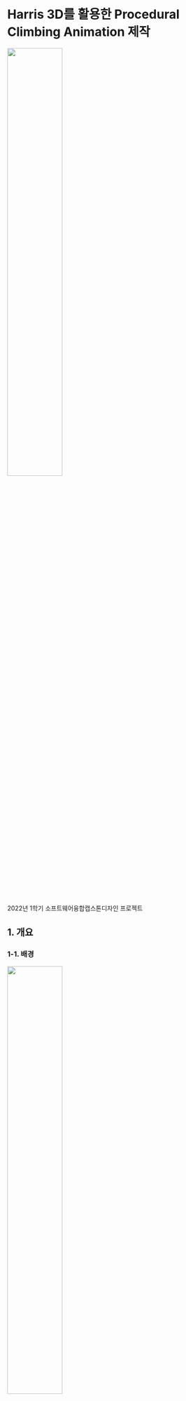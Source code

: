 # Harris 3D를 활용한 Procedural Climbing Animation 제작
<img src = "https://user-images.githubusercontent.com/30585313/174286112-9d2da32b-fa5a-43d5-9a42-48f127dd3e89.gif" width="50%" height="50%">
<br>
2022년 1학기 소프트웨어융합캡스톤디자인 프로젝트

## 1. 개요
### 1-1. 배경
<img src = "https://user-images.githubusercontent.com/30585313/174286521-bcb7c424-cd11-41bf-af16-67b6b92aa503.gif" width="50%" height="50%">
<br>
최근 나오는 게임들을 보면 캐릭터들의 움직임이 되게 입체적인 것을 확인할 수 있다. XY 평면으로만 이동하지 않고 높이 Z축으로도 이동한다는 점이다. 그렇기에 자연스럽게 벽과 상호작용하는 액션(벽타기, 오르기... 등)의 애니메이션이 필요하게 된다. 이 때 벽화 상호작용하는 액션 중 암벽등반이라는 구체적인 상황을 설정함으로써, 이의 자연스러운 애니메이션을 연출하기 위해 프로젝트를 진행하게 되었다.

### 1-2. 목표
보다 자연스러운 암벽등반 애니메이션을 연출할 수 있도록 한다.

### 1-3. 기대
Harris 3D를 비롯한 3D메쉬의 keypoint를 검출하는 알고리즘이 Point Matching 분야 뿐만 아니라 Procedural Animation에서도 활용할 수 있음을 보이고자 한다.

## 2. 활용 알고리즘 및 기타

### 2-1. Harris 3D
영상처리의 알고리즘인 Harris Corner Detection을 3차원에서 활용할 수 있도록 하는 알고리즘이다.

### 2-2. Procedural Animation
Inverse Kinematic을 이용하여 케릭터 애니메이션을 구현하는 기법이다.

### 2-3. Megascans
Quixel Bridge에서 제공하는 3D 스캔 데이터이다.

#### 2-3-1. 자연물
- SHARP CLIFF <BR>
<img src = "https://user-images.githubusercontent.com/30585313/174285771-6befc042-6617-402d-965e-739d024939b7.png" width="50%" height="50%">

- FOREST ROCK WALL <BR>
<img src = "https://user-images.githubusercontent.com/30585313/174285772-6097c839-e9a8-4dcb-8911-dc941c6aca45.png" width="50%" height="50%">

- ROCKY CLIFF <BR>
<img src = "https://user-images.githubusercontent.com/30585313/174285775-aa4a6d98-f241-4576-aa89-55e745c13e2f.png" width="50%" height="50%">

#### 2-3-2. 인공물
- ROMAN STATUE <BR>
<img src = "https://user-images.githubusercontent.com/30585313/174285760-1328aacd-2a23-4774-b122-527983769cb7.png" width="50%" height="50%">

- ROMAN GRAVE STONE <BR>
<img src = "https://user-images.githubusercontent.com/30585313/174285763-6675495c-cd54-4c9e-b113-9b3133001c3d.png" width="50%" height="50%">

- ROMAN MARBLE ORNATE PLINTH <BR>
<img src = "https://user-images.githubusercontent.com/30585313/174285765-82f90d4a-0d44-47df-85e1-a2622214cf60.png" width="50%" height="50%">

- ROMAN RED BRICK COLUMN <BR>
<img src = "https://user-images.githubusercontent.com/30585313/174285769-7779cee5-f459-4482-9111-d3d4adcd1758.png" width="50%" height="50%">


## 3. 1차 구현 및 결과 (소융캡디 최종 발표)

### 3-1. Harris 3D Keypoint 검출
#### 3-1-1. 자연물
- SHARP CLIFF (Vertex Ring Number = 3 / Harris Number = 0.2) <BR>
<img src = "https://user-images.githubusercontent.com/30585313/174285707-10dadd65-6ba1-421e-900c-59a68b56538a.gif" width="50%" height="50%">

    
- FOREST ROCK WALL (Vertex Ring Number = 3 / Harris Number = 0.1) <BR>
<img src = "https://user-images.githubusercontent.com/30585313/174285703-e760e6de-d994-48cf-9dc1-197b7f86b542.gif" width="50%" height="50%">

    
- ROCKY CLIFF (Vertex Ring Number = 3 / Harris Number = 0.2) <BR>
<img src = "https://user-images.githubusercontent.com/30585313/174285695-3a5090fb-6707-4502-a4f6-a276f8b37e3f.gif" width="50%" height="50%">

    
#### 3-1-2. 인공물
- ROMAN STATUE (Vertex Ring Number = 3 / Harris Number = 0.05) <BR>
<img src = "https://user-images.githubusercontent.com/30585313/174285710-7c1c95c7-4887-4328-9ea4-99f54c13fe36.gif" width="50%" height="50%">
 
    
- ROMAN GRAVE STONE (Vertex Ring Number = 3 / Harris Number = 0.245) <BR>
<img src = "https://user-images.githubusercontent.com/30585313/174285713-e44eea65-6692-4d9d-a1da-b342728d0218.gif" width="50%" height="50%">

    
- ROMAN MARBLE ORNATE PLINTH (Vertex Ring Number = 3 / Harris Number = 0.2) <BR>
<img src = "https://user-images.githubusercontent.com/30585313/174285716-64662df2-17d4-4cfb-8833-6ed764e543e6.gif" width="50%" height="50%">

    
- ROMAN RED BRICK COLUMN (Vertex Ring Number = 3 / Harris Number = 0.2) <BR>
<img src = "https://user-images.githubusercontent.com/30585313/174285719-57a778e5-4a13-44ca-838b-27dd1846ac6a.gif" width="50%" height="50%">

    
### 3-2. Procedural Animation
#### 3-2-1. Third Person Character <br>
<img src = "https://user-images.githubusercontent.com/30585313/174285821-16b3f77e-a561-4810-bb23-620719eb1614.png" width="50%" height="50%">
    - 메인 캐릭터 Actor
    - 4개의 IK Effector와 Pelvis Actor Component를 가짐
    - 위의 5개 Actor Component를 관할하는 형식
    - 각각의 이동 조건판단 및 Keypoint Location / Normal을 받아 실질적인 이동 계산
    
#### 3-2-2. IK Effector <br>
<img src = "https://user-images.githubusercontent.com/30585313/174285832-6dfb88d7-e064-4889-beb0-dd14b2cdc3d2.png" width="50%" height="50%">
    - Hands와 Foots를 관리하는 Actor Component
    - Keypoint의 Normal를 내적시켜 잡거나 딛을 수 있는 Keypoint인지 판단
    
#### 3-2-3. Pelvis Transform <br>
<img src = "https://user-images.githubusercontent.com/30585313/174285827-71be86e9-819d-4146-bcd7-533e5438efe1.png" width="50%" height="50%">
    - Pelvis의 Transform을 관리하는 Actor Component
    - 이동할 수 있는 구역 판단
 
### 3-3. 암벽등반 애니메이션 구현
#### 3-3-1. 자연물
<img src = "https://user-images.githubusercontent.com/30585313/174286112-9d2da32b-fa5a-43d5-9a42-48f127dd3e89.gif" width="50%" height="50%">
<img src = "https://user-images.githubusercontent.com/30585313/174286120-15dfddbe-765d-4bda-bb48-60e589e2d22d.gif" width="50%" height="50%">
<img src = "https://user-images.githubusercontent.com/30585313/174286123-6c261a81-ae0e-4176-b9db-af4d6c4716da.gif" width="50%" height="50%">
    
#### 3-3-2. 인공물
<img src = "https://user-images.githubusercontent.com/30585313/174285430-44f5e0ca-84dc-4114-a964-ddc6c02ff3fa.gif" width="50%" height="50%">
<img src = "https://user-images.githubusercontent.com/30585313/174285404-397abcc6-2b07-4a48-b192-5406f889d508.gif" width="50%" height="50%">
<img src = "https://user-images.githubusercontent.com/30585313/174285417-0db23a3e-5216-4bed-b638-867f31dbe833.gif" width="50%" height="50%">
<img src = "https://user-images.githubusercontent.com/30585313/174285421-8951beb0-2e42-4a9d-86e8-7d7609edc464.gif" width="50%" height="50%">
<img src = "https://user-images.githubusercontent.com/30585313/174285426-909bffe4-ad10-4e27-959b-f4cf079182c4.gif" width="50%" height="50%">

<br>
특징과 특징이 아닌 구역이 잘 구분되는 인공물 메쉬가 비교적 Keypoint 검출하는 데에 자연스러워 보인다. <br>
그러한 이유로 타당한 Vertex를 잡거나 딛는 움직임을 보인다. <br>
    
## 4. 소융캡디 최종 발표 후 피드백
    - 검출시 Keypoint들이 가까이 겹쳐져 있는 부분 수정요함
        - 활용할 수 있는 알고리즘으로썬 NMS
        
    - 자연물을 보면 Keypoint들이 제대로 검출되지 않았다고 했는데, 두 개의 임계치를 수정해서 테스트해볼 것
        - Window Size -> Vertex Ring Number
        - Harris Operator -> Fraction of the Diagonal

    - 캐릭터 컨트롤러 조작감 수정 및  Locomotion 추가

    - Control Rig 인터페이스가 잘 되어 있는 UE5로 업그레이드 하기
        - UE5에서도 C++ 빌드할 수 있도록 환경 구성할 것

